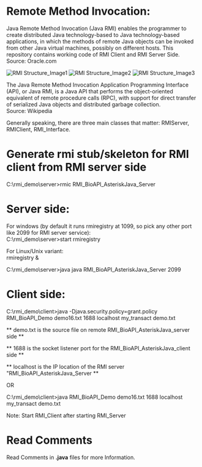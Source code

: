 Remote Method Invocation:
=========================
Java Remote Method Invocation (Java RMI) enables the programmer to create distributed Java technology-based 
to Java technology-based applications, in which the methods of remote Java objects can be invoked from 
other Java virtual machines, possibly on different hosts. This repository contains working code of  RMI 
Client and RMI Server Side.<br>
Source: Oracle.com <br>

<img src="http://upload.wikimedia.org/wikipedia/commons/thumb/b/ba/RMI-Stubs-Skeletons.svg/798px-RMI-Stubs-Skeletons.svg.png" alt="RMI Structure_Image1" width="" height="">
<img src="http://i2.ytimg.com/vi/ILeAeFZOkMI/hqdefault.jpg?feature=og" alt="RMI Structure_Image2" width="" height="">
<img src="http://lycog.com/wp-content/uploads/2011/03/java-rmi-overview.png" alt="RMI Structure_Image3" width="" height="">

The Java Remote Method Invocation Application Programming Interface (API), or Java RMI, is a Java API 
that performs the object-oriented equivalent of remote procedure calls (RPC), with support for direct 
transfer of serialized Java objects and distributed garbage collection. <br>
Source: Wikipedia<br>

Generally speaking, there are three main classes that matter: RMIServer, RMIClient, RMI_Interface.

Generate rmi stub/skeleton for RMI client from RMI server side
==============================================================
C:\rmi_demo\server>rmic RMI_BioAPI_AsteriskJava_Server

Server side:
============
For windows (by default it runs rmiregistry at 1099, so pick any other port like 2099 for RMI server service): <br>
C:\rmi_demo\server>start rmiregistry <br>

For Linux/Unix variant: <br>
rmiregistry & <br>

C:\rmi_demo\server>java java RMI_BioAPI_AsteriskJava_Server 2099 <br>

Client side: 
============
C:\rmi_demo\client>java -Djava.security.policy=grant.policy RMI_BioAPI_Demo demo16.txt 1688  localhost my_transact demo.txt <br>

** demo.txt is the source file on remote RMI_BioAPI_AsteriskJava_server side **    <br>

** 1688 is the socket listener port for the RMI_BioAPI_AsteriskJava_client side **  <br>

** localhost is the IP location of the RMI server "RMI_BioAPI_AsteriskJava_Server **  <br>

OR <br>

C:\rmi_demo\client>java RMI_BioAPI_Demo demo16.txt 1688  localhost my_transact demo.txt <br>

Note: Start RMI_Client after starting RMI_Server

Read Comments
=============
Read Comments in <b>.java</b> files for more Information.
